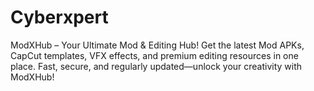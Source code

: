 # Cyberxpert
ModXHub – Your Ultimate Mod &amp; Editing Hub!  Get the latest Mod APKs, CapCut templates, VFX effects, and premium editing resources in one place. Fast, secure, and regularly updated—unlock your creativity with ModXHub!
